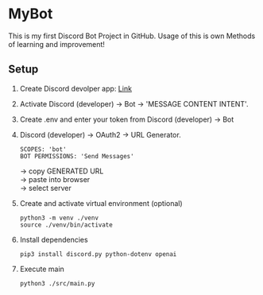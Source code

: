 # MyBot

This is my first Discord Bot Project in GitHub. Usage of this is own Methods of learning and improvement!

## Setup

1. Create Discord devolper app: [Link](https://discord.com/developers/applications/)
1. Activate  Discord (developer) -> Bot -> 'MESSAGE CONTENT INTENT'.
1. Create .env and enter your token from Discord (developer) -> Bot
1. Discord (developer) -> OAuth2 -> URL Generator.
    ~~~
    SCOPES: 'bot'
    BOT PERMISSIONS: 'Send Messages'
    ~~~
   -> copy GENERATED URL  
   -> paste into browser  
   -> select server

1. Create and activate virtual environment (optional)
    ~~~
    python3 -m venv ./venv
    source ./venv/bin/activate
    ~~~

1. Install dependencies
    ~~~
    pip3 install discord.py python-dotenv openai
    ~~~

1. Execute main
    ~~~
    python3 ./src/main.py
